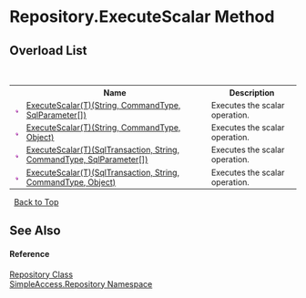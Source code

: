 # Repository.ExecuteScalar Method 
 


## Overload List
&nbsp;<table><tr><th></th><th>Name</th><th>Description</th></tr><tr><td>![Public method](media/pubmethod.gif "Public method")</td><td><a href="6716fa46-69b6-aa3d-ebb8-72defe172806">ExecuteScalar(T)(String, CommandType, SqlParameter[])</a></td><td>
Executes the scalar operation.</td></tr><tr><td>![Public method](media/pubmethod.gif "Public method")</td><td><a href="8fa7303f-de3e-39e9-b3f1-1138a3373fe5">ExecuteScalar(T)(String, CommandType, Object)</a></td><td>
Executes the scalar operation.</td></tr><tr><td>![Public method](media/pubmethod.gif "Public method")</td><td><a href="f0323757-c0f1-7f9b-eb2d-091930da7e1d">ExecuteScalar(T)(SqlTransaction, String, CommandType, SqlParameter[])</a></td><td>
Executes the scalar operation.</td></tr><tr><td>![Public method](media/pubmethod.gif "Public method")</td><td><a href="72d39ec7-06a4-51ae-830a-098001656844">ExecuteScalar(T)(SqlTransaction, String, CommandType, Object)</a></td><td>
Executes the scalar operation.</td></tr></table>&nbsp;
<a href="#repository.executescalar-method">Back to Top</a>

## See Also


#### Reference
<a href="edb9c152-cd28-6594-590a-18a81e266968">Repository Class</a><br /><a href="41571b4f-ca9a-e902-c5ef-a7c14c631bb2">SimpleAccess.Repository Namespace</a><br />